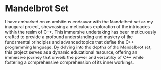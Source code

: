 # Mandelbrot Set

I have embarked on an ambitious endeavor with the Mandelbrot set as my inaugural project, showcasing a meticulous exploration of the intricacies within the realm of C++. This immersive undertaking has been meticulously crafted to provide a profound understanding and mastery of the fundamental principles and advanced topics that define the C++ programming language. By delving into the depths of the Mandelbrot set, this project serves as a dynamic educational resource, offering an immersive journey that unveils the power and versatility of C++ while fostering a comprehensive comprehension of its inner workings.
